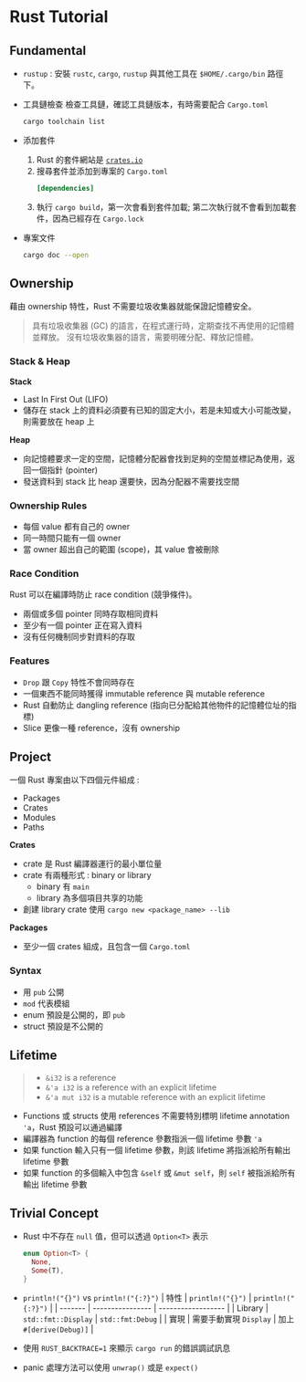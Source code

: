 # Rust Tutorial

## Fundamental

- `rustup` : 安裝 `rustc`, `cargo`, `rustup` 與其他工具在 `$HOME/.cargo/bin` 路徑下。

- 工具鏈檢查
    檢查工具鏈，確認工具鏈版本，有時需要配合 `Cargo.toml`
    ```bash
    cargo toolchain list
    ```

- 添加套件
  1. Rust 的套件網站是 [`crates.io`](https://crates.io/)
  2. 搜尋套件並添加到專案的 `Cargo.toml`
     ```toml
     [dependencies]
     ```
  3. 執行 `cargo build`，第一次會看到套件加載; 第二次執行就不會看到加載套件，因為已經存在 `Cargo.lock`

- 專案文件
  ```bash
  cargo doc --open
  ```

## Ownership

藉由 ownership 特性，Rust 不需要垃圾收集器就能保證記憶體安全。

> 具有垃圾收集器 (GC) 的語言，在程式運行時，定期查找不再使用的記憶體並釋放。
> 沒有垃圾收集器的語言，需要明確分配、釋放記憶體。

### Stack & Heap

**Stack**
- Last In First Out (LIFO)
- 儲存在 stack 上的資料必須要有已知的固定大小，若是未知或大小可能改變，則需要放在 heap 上

**Heap**
- 向記憶體要求一定的空間，記憶體分配器會找到足夠的空間並標記為使用，返回一個指針 (pointer)
- 發送資料到 stack 比 heap 還要快，因為分配器不需要找空間

### Ownership Rules

- 每個 value 都有自己的 owner
- 同一時間只能有一個 owner
- 當 owner 超出自己的範圍 (scope)，其 value 會被刪除

### Race Condition

Rust 可以在編譯時防止 race condition (競爭條件)。

- 兩個或多個 pointer 同時存取相同資料
- 至少有一個 pointer 正在寫入資料
- 沒有任何機制同步對資料的存取

### Features

- `Drop` 跟 `Copy` 特性不會同時存在
- 一個東西不能同時獲得 immutable reference 與 mutable reference 
- Rust 自動防止 dangling reference (指向已分配給其他物件的記憶體位址的指標)
- Slice 更像一種 reference，沒有 ownership

## Project

一個 Rust 專案由以下四個元件組成 : 
- Packages
- Crates
- Modules
- Paths

**Crates**
- crate 是 Rust 編譯器運行的最小單位量
- crate 有兩種形式 : binary or library
  - binary 有 `main`
  - library 為多個項目共享的功能
- 創建 library crate 使用 `cargo new <package_name> --lib`

**Packages**
- 至少一個 crates 組成，且包含一個 `Cargo.toml`

### Syntax
- 用 `pub` 公開
- `mod` 代表模組
- enum 預設是公開的，即 `pub`
- struct 預設是不公開的

## Lifetime

> - `&i32` is a reference
> - `&'a i32` is a reference with an explicit lifetime
> - `&'a mut i32` is a mutable reference with an explicit lifetime

- Functions 或 structs 使用 references 不需要特別標明 lifetime annotation `'a`，Rust 預設可以通過編譯
- 編譯器為 function 的每個 reference 參數指派一個 lifetime 參數 `'a`
- 如果 function 輸入只有一個 lifetime 參數，則該 lifetime 將指派給所有輸出 lifetime 參數
- 如果 function 的多個輸入中包含 `&self` 或 `&mut self`，則 `self` 被指派給所有輸出 lifetime 參數


## Trivial Concept

- Rust 中不存在 `null` 值，但可以透過 `Option<T>` 表示
  ```rust
  enum Option<T> {
    None,
    Some(T),
  }
  ```

- `println!("{}")` vs `println!("{:?}")`
  | 特性 | `println!("{}")` | `println!("{:?}")` |
  | ------- | ---------------- | ------------------ |
  | Library | `std::fmt::Display` | `std::fmt:Debug` |
  | 實現 | 需要手動實現 `Display` | 加上 `#[derive(Debug)]` |

- 使用 `RUST_BACKTRACE=1` 來顯示 `cargo run` 的錯誤調試訊息

- panic 處理方法可以使用 `unwrap()` 或是 `expect()`

